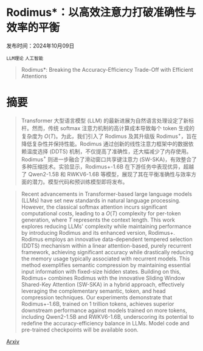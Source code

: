 # Rodimus*：以高效注意力打破准确性与效率的平衡

发布时间：2024年10月09日

`LLM理论` `人工智能`

> Rodimus*: Breaking the Accuracy-Efficiency Trade-Off with Efficient Attentions

# 摘要

> Transformer 大型语言模型 (LLM) 的最新进展为自然语言处理设定了新标杆。然而，传统 softmax 注意力机制的高计算成本导致每个 token 生成的复杂度为 $O(T)$。为此，我们引入了 Rodimus 及其升级版 Rodimus$^+$，旨在降低复杂性并保持性能。Rodimus 通过创新的线性注意力框架中的数据依赖温度选择 (DDTS) 机制，不仅提高了准确性，还大幅减少了内存使用。Rodimus$^+$ 则进一步融合了滑动窗口共享键注意力 (SW-SKA)，有效整合了多种压缩技术。实验显示，Rodimus$+$-1.6B 在下游任务中表现优异，超越了 Qwen2-1.5B 和 RWKV6-1.6B 等模型，展现了其在平衡准确性与效率方面的潜力。模型代码和预训练模型即将发布。

> Recent advancements in Transformer-based large language models (LLMs) have set new standards in natural language processing. However, the classical softmax attention incurs significant computational costs, leading to a $O(T)$ complexity for per-token generation, where $T$ represents the context length. This work explores reducing LLMs' complexity while maintaining performance by introducing Rodimus and its enhanced version, Rodimus$+$. Rodimus employs an innovative data-dependent tempered selection (DDTS) mechanism within a linear attention-based, purely recurrent framework, achieving significant accuracy while drastically reducing the memory usage typically associated with recurrent models. This method exemplifies semantic compression by maintaining essential input information with fixed-size hidden states. Building on this, Rodimus$+$ combines Rodimus with the innovative Sliding Window Shared-Key Attention (SW-SKA) in a hybrid approach, effectively leveraging the complementary semantic, token, and head compression techniques. Our experiments demonstrate that Rodimus$+$-1.6B, trained on 1 trillion tokens, achieves superior downstream performance against models trained on more tokens, including Qwen2-1.5B and RWKV6-1.6B, underscoring its potential to redefine the accuracy-efficiency balance in LLMs. Model code and pre-trained checkpoints will be available soon.

[Arxiv](https://arxiv.org/abs/2410.06577)
